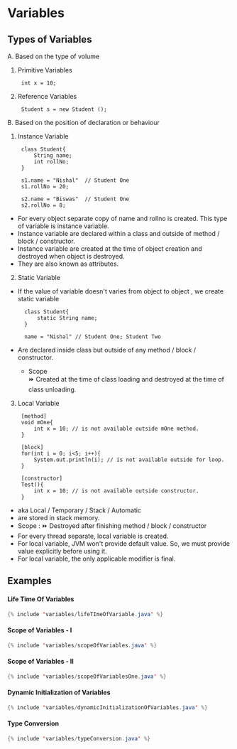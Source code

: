 # Variables

## Types of Variables

A. Based on the type of volume
1. Primitive Variables

        int x = 10;
2. Reference Variables

        Student s = new Student ();

B. Based on the position of declaration or behaviour
1. Instance Variable

        class Student{
            String name;
            int rollNo;
        }

        s1.name = "Nishal"  // Student One
        s1.rollNo = 20;

        s2.name = "Biswas"  // Student One
        s2.rollNo = 8;

- For every object separate copy of name and rollno is created. This type of variable is instance variable.
- Instance variable are declared within a class and outside of method / block / constructor.
- Instance variable are created at the time of object creation and destroyed when object is destroyed.
- They are also known as attributes.

2. Static Variable
- If the value of variable doesn't varies from object to object , we create static variable

        class Student{
            static String name;
        }

        name = "Nishal" // Student One; Student Two
- Are declared inside class but outside of any method / block / constructor.

    - Scope  
    ⏩ Created at the time of class loading and destroyed at the time of class unloading.

3. Local Variable

        [method]
        void mOne{
            int x = 10; // is not available outside mOne method.
        }

        [block]
        for(int i = 0; i<5; i++){
            System.out.println(i); // is not available outside for loop.
        }

        [constructor]
        Test(){
            int x = 10; // is not available outside constructor.
        }

 - aka Local / Temporary / Stack / Automatic
 - are stored in stack memory.
 - Scope :
    ⏩ Destroyed after finishing method / block / constructor
 - For every thread separate, local variable is created.
 - For local variable, JVM won't provide default value. So, we must provide value explicitly before using it.
 - For local variable, the only applicable modifier is final. 

## Examples
#### Life Time Of Variables
```java
{% include 'variables/lifeTImeOfVariable.java' %}
```

#### Scope of Variables - I
```java
{% include 'variables/scopeOfVariables.java' %}
```

#### Scope of Variables - II
```java
{% include 'variables/scopeOfVariablesOne.java' %}
```


#### Dynamic Initialization of Variables
```java
{% include 'variables/dynamicInitializationOfVariables.java' %}
```

#### Type Conversion
```java
{% include 'variables/typeConversion.java' %}
```
